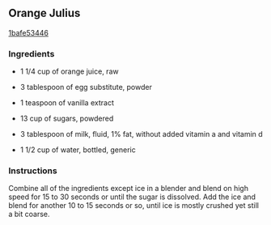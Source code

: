 ## Orange Julius

[1bafe53446](http://www.food.com/recipe/orange-julius-212630)

### Ingredients

 - 1 1/4 cup of orange juice, raw

 - 3 tablespoon of egg substitute, powder

 - 1 teaspoon of vanilla extract

 - 13 cup of sugars, powdered

 - 3 tablespoon of milk, fluid, 1% fat, without added vitamin a and vitamin d

 - 1 1/2 cup of water, bottled, generic

### Instructions

Combine all of the ingredients except ice in a blender and blend on high speed for 15 to 30 seconds or until the sugar is dissolved. Add the ice and blend for another 10 to 15 seconds or so, until ice is mostly crushed yet still a bit coarse.